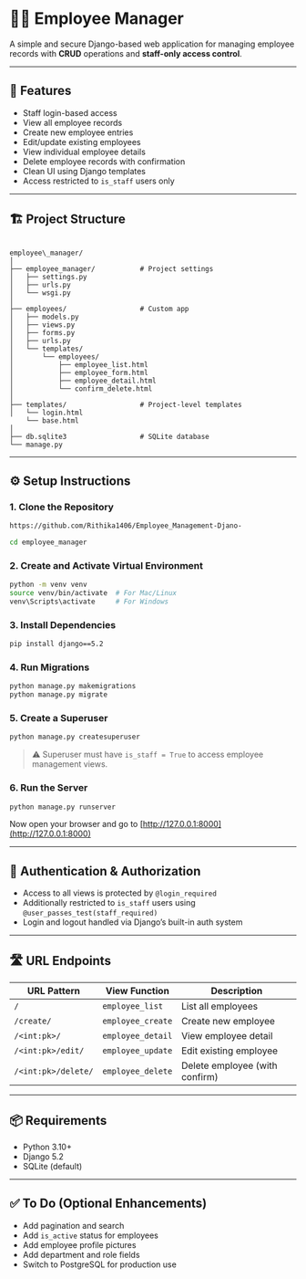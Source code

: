 
# 🧑‍💼 Employee Manager

A simple and secure Django-based web application for managing employee records with **CRUD** operations and **staff-only access control**.

---

## 📌 Features

- Staff login-based access
- View all employee records
- Create new employee entries
- Edit/update existing employees
- View individual employee details
- Delete employee records with confirmation
- Clean UI using Django templates
- Access restricted to `is_staff` users only

---

## 🏗️ Project Structure

```

employee\_manager/
│
├── employee_manager/           # Project settings
│   ├── settings.py
│   ├── urls.py
│   └── wsgi.py
│
├── employees/                  # Custom app
│   ├── models.py
│   ├── views.py
│   ├── forms.py
│   ├── urls.py
│   └── templates/
│       └── employees/
│           ├── employee_list.html
│           ├── employee_form.html
│           ├── employee_detail.html
│           └── confirm_delete.html
│
├── templates/                  # Project-level templates
│   └── login.html
    └── base.html
│
├── db.sqlite3                  # SQLite database
└── manage.py

````

---

## ⚙️ Setup Instructions

### 1. Clone the Repository

```bash
https://github.com/Rithika1406/Employee_Management-Djano-

cd employee_manager
````

### 2. Create and Activate Virtual Environment

```bash
python -m venv venv
source venv/bin/activate  # For Mac/Linux
venv\Scripts\activate     # For Windows
```

### 3. Install Dependencies

```bash
pip install django==5.2
```

### 4. Run Migrations

```bash
python manage.py makemigrations
python manage.py migrate
```

### 5. Create a Superuser

```bash
python manage.py createsuperuser
```

> ⚠️ Superuser must have `is_staff = True` to access employee management views.

### 6. Run the Server

```bash
python manage.py runserver
```

Now open your browser and go to [http://127.0.0.1:8000](http://127.0.0.1:8000)

---

## 🔐 Authentication & Authorization

* Access to all views is protected by `@login_required`
* Additionally restricted to `is_staff` users using `@user_passes_test(staff_required)`
* Login and logout handled via Django’s built-in auth system

---

## 🛣️ URL Endpoints

| URL Pattern         | View Function     | Description                    |
| ------------------- | ----------------- | ------------------------------ |
| `/`                 | `employee_list`   | List all employees             |
| `/create/`          | `employee_create` | Create new employee            |
| `/<int:pk>/`        | `employee_detail` | View employee detail           |
| `/<int:pk>/edit/`   | `employee_update` | Edit existing employee         |
| `/<int:pk>/delete/` | `employee_delete` | Delete employee (with confirm) |

---

## 📦 Requirements

* Python 3.10+
* Django 5.2
* SQLite (default)

---

## ✅ To Do (Optional Enhancements)

* Add pagination and search
* Add `is_active` status for employees
* Add employee profile pictures
* Add department and role fields
* Switch to PostgreSQL for production use

